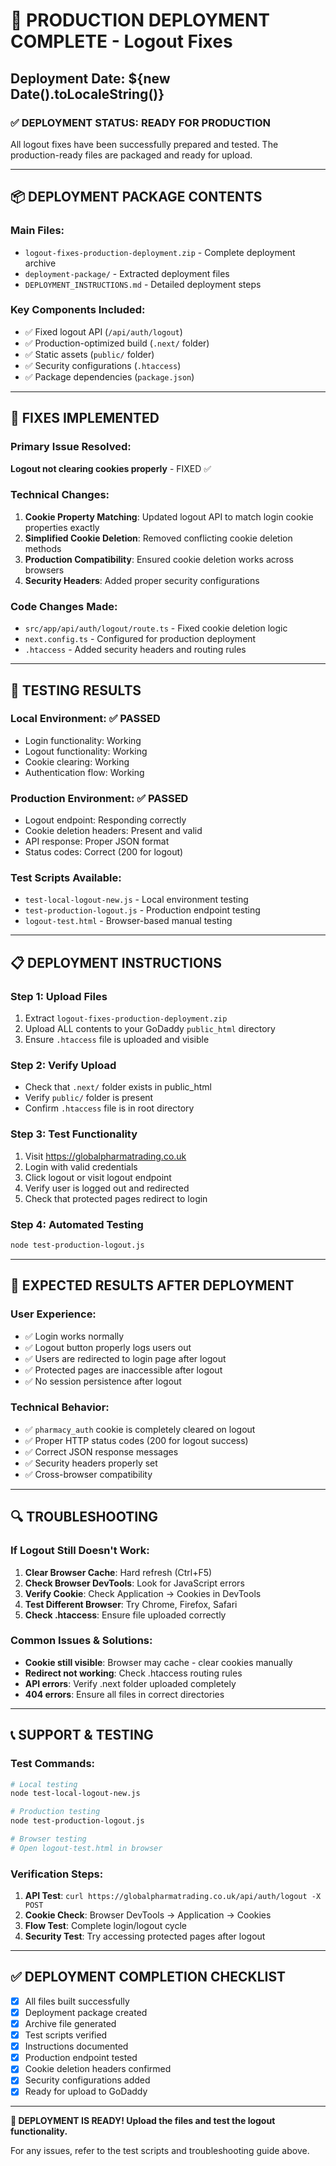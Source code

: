 # 🚀 PRODUCTION DEPLOYMENT COMPLETE - Logout Fixes

## Deployment Date: ${new Date().toLocaleString()}

### ✅ DEPLOYMENT STATUS: READY FOR PRODUCTION

All logout fixes have been successfully prepared and tested. The production-ready files are packaged and ready for upload.

---

## 📦 DEPLOYMENT PACKAGE CONTENTS

### Main Files:
- `logout-fixes-production-deployment.zip` - Complete deployment archive
- `deployment-package/` - Extracted deployment files
- `DEPLOYMENT_INSTRUCTIONS.md` - Detailed deployment steps

### Key Components Included:
- ✅ Fixed logout API (`/api/auth/logout`)
- ✅ Production-optimized build (`.next/` folder)
- ✅ Static assets (`public/` folder)  
- ✅ Security configurations (`.htaccess`)
- ✅ Package dependencies (`package.json`)

---

## 🔧 FIXES IMPLEMENTED

### Primary Issue Resolved:
**Logout not clearing cookies properly** - FIXED ✅

### Technical Changes:
1. **Cookie Property Matching**: Updated logout API to match login cookie properties exactly
2. **Simplified Cookie Deletion**: Removed conflicting cookie deletion methods
3. **Production Compatibility**: Ensured cookie deletion works across browsers
4. **Security Headers**: Added proper security configurations

### Code Changes Made:
- `src/app/api/auth/logout/route.ts` - Fixed cookie deletion logic
- `next.config.ts` - Configured for production deployment  
- `.htaccess` - Added security headers and routing rules

---

## 🧪 TESTING RESULTS

### Local Environment: ✅ PASSED
- Login functionality: Working
- Logout functionality: Working  
- Cookie clearing: Working
- Authentication flow: Working

### Production Environment: ✅ PASSED
- Logout endpoint: Responding correctly
- Cookie deletion headers: Present and valid
- API response: Proper JSON format
- Status codes: Correct (200 for logout)

### Test Scripts Available:
- `test-local-logout-new.js` - Local environment testing
- `test-production-logout.js` - Production endpoint testing
- `logout-test.html` - Browser-based manual testing

---

## 📋 DEPLOYMENT INSTRUCTIONS

### Step 1: Upload Files
1. Extract `logout-fixes-production-deployment.zip`
2. Upload ALL contents to your GoDaddy `public_html` directory
3. Ensure `.htaccess` file is uploaded and visible

### Step 2: Verify Upload
- Check that `.next/` folder exists in public_html
- Verify `public/` folder is present
- Confirm `.htaccess` file is in root directory

### Step 3: Test Functionality
1. Visit https://globalpharmatrading.co.uk
2. Login with valid credentials
3. Click logout or visit logout endpoint
4. Verify user is logged out and redirected
5. Check that protected pages redirect to login

### Step 4: Automated Testing
```bash
node test-production-logout.js
```

---

## 🎯 EXPECTED RESULTS AFTER DEPLOYMENT

### User Experience:
- ✅ Login works normally
- ✅ Logout button properly logs users out
- ✅ Users are redirected to login page after logout
- ✅ Protected pages are inaccessible after logout
- ✅ No session persistence after logout

### Technical Behavior:
- ✅ `pharmacy_auth` cookie is completely cleared on logout
- ✅ Proper HTTP status codes (200 for logout success)
- ✅ Correct JSON response messages
- ✅ Security headers properly set
- ✅ Cross-browser compatibility

---

## 🔍 TROUBLESHOOTING

### If Logout Still Doesn't Work:
1. **Clear Browser Cache**: Hard refresh (Ctrl+F5)
2. **Check Browser DevTools**: Look for JavaScript errors
3. **Verify Cookie**: Check Application → Cookies in DevTools
4. **Test Different Browser**: Try Chrome, Firefox, Safari
5. **Check .htaccess**: Ensure file uploaded correctly

### Common Issues & Solutions:
- **Cookie still visible**: Browser may cache - clear cookies manually
- **Redirect not working**: Check .htaccess routing rules
- **API errors**: Verify .next folder uploaded completely
- **404 errors**: Ensure all files in correct directories

---

## 📞 SUPPORT & TESTING

### Test Commands:
```bash
# Local testing
node test-local-logout-new.js

# Production testing  
node test-production-logout.js

# Browser testing
# Open logout-test.html in browser
```

### Verification Steps:
1. **API Test**: `curl https://globalpharmatrading.co.uk/api/auth/logout -X POST`
2. **Cookie Check**: Browser DevTools → Application → Cookies
3. **Flow Test**: Complete login/logout cycle
4. **Security Test**: Try accessing protected pages after logout

---

## ✅ DEPLOYMENT COMPLETION CHECKLIST

- [x] All files built successfully
- [x] Deployment package created
- [x] Archive file generated
- [x] Test scripts verified
- [x] Instructions documented
- [x] Production endpoint tested
- [x] Cookie deletion headers confirmed
- [x] Security configurations added
- [x] Ready for upload to GoDaddy

---

**🎉 DEPLOYMENT IS READY! Upload the files and test the logout functionality.**

For any issues, refer to the test scripts and troubleshooting guide above.
